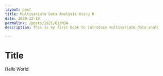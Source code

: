 ```yaml
---
layout: post
title: Multivariate Data Analysis Using R
date: 2020-12-10
permalink: /posts/2021/02/MSA
description: This is my first book to introduce multivariate data analysis using R. Please check my R bookdown here [link](https://yilewang.github.io/MSA/intro).

---
```


# Title

Hello World!

